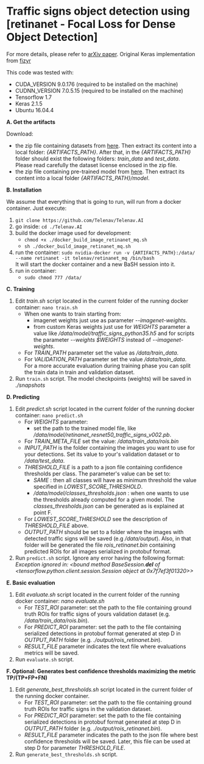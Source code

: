 # Traffic signs object detection using [retinanet - Focal Loss for Dense Object Detection]
For more details, please refer to [arXiv paper](https://arxiv.org/abs/1708.02002).
Original Keras implementation from [fizyr](https://github.com/fizyr/keras-retinanet)

This code was tested with:  

- CUDA_VERSION 9.0.176  (required to be installed on the machine)
- CUDNN_VERSION 7.0.5.15 (required to be installed on the machine)
- Tensorflow 1.7  
- Keras 2.1.5  
- Ubuntu 16.04.4


**A. Get the artifacts**
 
Download:
 * the zip file containing datasets from [here](https://s3.eu-central-1.amazonaws.com/telenav.ai/telenav_ai_dataset.zip). Then extract its content into a local folder: _{ARTIFACTS_PATH}_.
After that, in the _{ARTIFACTS_PATH}_ folder should exist the following folders: _train_data_ and _test_data_. Please read carefully the dataset license enclosed in the zip file.
 * the zip file containing pre-trained model from [here](https://s3.eu-central-1.amazonaws.com/telenav.ai/model_retinanet.zip). Then extract its content into a local folder _{ARTIFACTS_PATH}/model_.

**B. Installation**

We assume that everything that is going to run, will run from a docker container. Just execute:  

1. `git clone https://github.com/Telenav/Telenav.AI`
1. go inside: `cd ./Telenav.AI`
2. build the docker image used for development:  
    * `chmod +x ./docker_build_image_retinanet_mq.sh`  
    * `sh ./docker_build_image_retinanet_mq.sh`  
3. run the container: `sudo nvidia-docker run -v {ARTIFACTS_PATH}:/data/ --name retinanet -it telenav/retinanet_mq /bin/bash`  
    It will start the docker container and a new BaSH session into it.  
4. run in container:
    * `sudo chmod 777 /data/`
        

**C. Training** 

1. Edit _train.sh_ script located in the current folder of the running docker container: `nano train.sh`  
    * When one wants to train starting from: 
        * imagenet weights just use as parameter _--imagenet-weights_. 
        * from custom Keras weights just use for _WEIGHTS_ parameter a value like _/data/model/traffic_signs_python35.h5_ and for scripts the parameter _--weights $WEIGHTS_ instead of _--imagenet-weights_.  
    * For _TRAIN_PATH_ parameter set the value as _/data/train_data_.  
    * For _VALIDATION_PATH_ parameter set the value  _/data/train_data_.  
   For a more accurate evaluation during training phase you can split the train data in train and validation dataset.  
2. Run `train.sh` script. The model checkpoints (weights) will be saved in _./snapshots_  

**D. Predicting** 

1. Edit _predict.sh_ script located in the current folder of the running docker container: `nano predict.sh`  
    * For _WEIGHTS_ parameter:  
        * set the path to the trained model file, like _/data/model/retinanet_resnet50_traffic_signs_v002.pb_.  
    * For _TRAIN_META_FILE_ set the value: _/data/train_data/rois.bin_  
    * _INPUT_PATH_ is the folder containing the images you want to use for your detections. Set its value to your's validation dataset or to _/data/test_data_.  
    * _THRESHOLD_FILE_ is a path to a json file containing confidence thresholds per class. The parameter's value can be set to:  
        * _SAME_ : then all classes will have as minimum threshold the value specified in _LOWEST_SCORE_THRESHOLD_.  
        * _/data/model/classes_thresholds.json_ : when one wants to use the thresholds already computed for a given model. The _classes_thresholds.json_ can be generated as is explained at point F.
    * For _LOWEST_SCORE_THRESHOLD_ see the description of _THRESHOLD_FILE_ above.  
    * _OUTPUT_PATH_ should be set to a folder where the images with detected traffic signs will be saved (e.g _/data/output_). Also, in that folder will be generated the file _rois_retinanet.bin_ containing predicted ROIs for all images serialized in protobuf format.  
2. Run `predict.sh` script. Ignore any error having the following format: _Exception ignored in: <bound method BaseSession.__del__ of <tensorflow.python.client.session.Session object at 0x7f7ef3f01320>>_  

**E. Basic evaluation** 

1. Edit _evaluate.sh_ script located in the current folder of the running docker container: _nano evaluate.sh_  
    * For _TEST_ROI_ parameter: set the path to the file containing ground truth ROIs for traffic signs of yours validation dataset (e.g. _/data/train_data/rois.bin_).  
    * For _PREDICT_ROI_ parameter: set the path to the file containing serialized detections in protobuf format generated at step D in _OUTPUT_PATH_ folder (e.g. _./output/rois_retinanet.bin_).  
    * _RESULT_FILE_ parameter indicates the text file where evaluations metrics will be saved.  
2. Run `evaluate.sh` script.

**F. Optional: Generates best confidence thresholds maximizing the metric TP/(TP+FP+FN)** 

1. Edit _generate_best_thresholds.sh_ script located in the current folder of the running docker container.  
    * For _TEST_ROI_ parameter: set the path to the file containing ground truth ROIs for traffic signs in the validation dataset.  
    * For _PREDICT_ROI_ parameter: set the path to the file containing serialized detections in protobuf format generated at step D in _OUTPUT_PATH_ folder (e.g. _./output/rois_retinanet.bin_).  
    * _RESULT_FILE_ parameter indicates the path to the json file where best confidence thresholds will be saved. Later, this file can be used at step D for parameter _THRESHOLD_FILE_.  
2. Run `generate_best_thresholds.sh` script.  